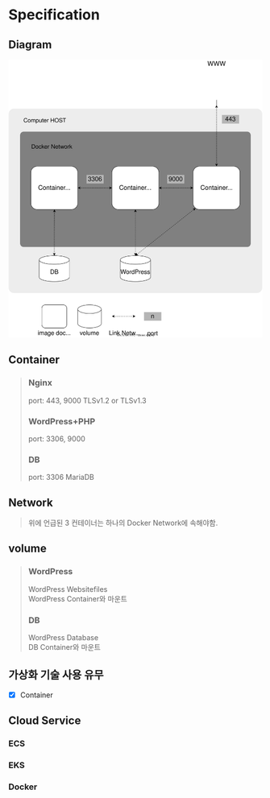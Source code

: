 # Specification
## Diagram
![Diagram](specification.svg)
## Container
>### Nginx
> port: 443, 9000
> TLSv1.2 or TLSv1.3
>### WordPress+PHP
> port: 3306, 9000
>### DB
> port: 3306
> MariaDB
## Network
> 위에 언급된 3 컨테이너는 하나의 Docker Network에 속해야함.
## volume
>### WordPress
> WordPress Websitefiles \
> WordPress Container와 마운트
>### DB
> WordPress Database \
> DB Container와 마운트
## 가상화 기술 사용 유무
- [x] Container

## Cloud Service
### ECS
### EKS
### Docker